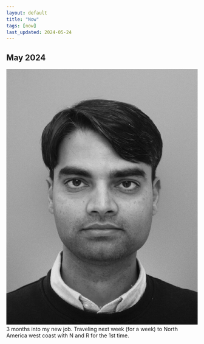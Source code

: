 ```yaml
---
layout: default
title: "Now"
tags: [now]
last_updated: 2024-05-24
---
```

## May 2024
<img class="center-fit" src="files/me2.jpeg" alt="May 2024" id="left"/>
3 months into my new job.  Traveling next week (for a week) to North America west coast with N and R for the 1st time.
